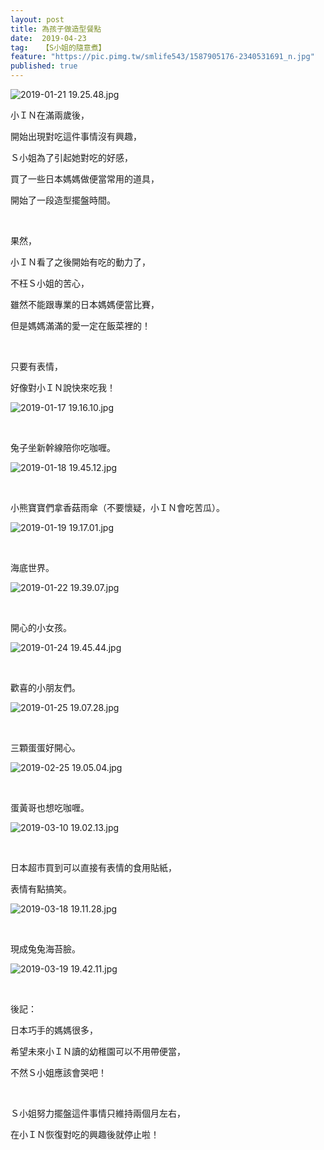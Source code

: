 ```yaml
---
layout: post
title: 為孩子做造型餐點
date:  2019-04-23
tag:   【S小姐的隨意煮】
feature: "https://pic.pimg.tw/smlife543/1587905176-2340531691_n.jpg"
published: true 
---
```

<p><img alt="2019-01-21 19.25.48.jpg" src="https://pic.pimg.tw/smlife543/1587905176-2340531691_n.jpg" title="2019-01-21 19.25.48.jpg"></p>

<p>小ＩＮ在滿兩歲後，</p>

<p>開始出現對吃這件事情沒有興趣，</p>

<p>Ｓ小姐為了引起她對吃的好感，</p>

<p>買了一些日本媽媽做便當常用的道具，</p>

<p>開始了一段造型擺盤時間。</p>

<p>&nbsp;</p>

<p>果然，</p>

<p>小ＩＮ看了之後開始有吃的動力了，</p>

<p>不枉Ｓ小姐的苦心，</p>

<p>雖然不能跟專業的日本媽媽便當比賽，</p>

<p>但是媽媽滿滿的愛一定在飯菜裡的！</p>

<p>&nbsp;</p>

<p>只要有表情，</p>

<p>好像對小ＩＮ說快來吃我！</p>

<p><img alt="2019-01-17 19.16.10.jpg" src="https://pic.pimg.tw/smlife543/1587905173-154928486_n.jpg" title="2019-01-17 19.16.10.jpg"></p>

<p>&nbsp;</p>

<p>兔子坐新幹線陪你吃咖喱。</p>

<p><img alt="2019-01-18 19.45.12.jpg" src="https://pic.pimg.tw/smlife543/1587905173-1626192506_n.jpg" title="2019-01-18 19.45.12.jpg"></p>

<p>&nbsp;</p>

<p>小熊寶寶們拿香菇雨傘（不要懷疑，小ＩＮ會吃苦瓜）。</p>

<p><img alt="2019-01-19 19.17.01.jpg" src="https://pic.pimg.tw/smlife543/1587905174-2027565134_n.jpg" title="2019-01-19 19.17.01.jpg"></p>

<p>&nbsp;</p>

<p>海底世界。</p>

<p><img alt="2019-01-22 19.39.07.jpg" src="https://pic.pimg.tw/smlife543/1587905176-1722723925_n.jpg" title="2019-01-22 19.39.07.jpg"></p>

<p>&nbsp;</p>

<p>開心的小女孩。</p>

<p><img alt="2019-01-24 19.45.44.jpg" src="https://pic.pimg.tw/smlife543/1587905181-2713120246_n.jpg" title="2019-01-24 19.45.44.jpg"></p>

<p>&nbsp;</p>

<p>歡喜的小朋友們。</p>

<p><img alt="2019-01-25 19.07.28.jpg" src="https://pic.pimg.tw/smlife543/1587905184-383636059_n.jpg" title="2019-01-25 19.07.28.jpg"></p>

<p>&nbsp;</p>

<p>三顆蛋蛋好開心。</p>

<p><img alt="2019-02-25 19.05.04.jpg" src="https://pic.pimg.tw/smlife543/1587905186-1879589540_n.jpg" title="2019-02-25 19.05.04.jpg"></p>

<p>&nbsp;</p>

<p>蛋黃哥也想吃咖喱。</p>

<p><img alt="2019-03-10 19.02.13.jpg" src="https://pic.pimg.tw/smlife543/1587905185-2401806618_n.jpg" title="2019-03-10 19.02.13.jpg"></p>

<p>&nbsp;</p>

<p>日本超市買到可以直接有表情的食用貼紙，</p>

<p>表情有點搞笑。</p>

<p><img alt="2019-03-18 19.11.28.jpg" src="https://pic.pimg.tw/smlife543/1587905189-2396230197_n.jpg" title="2019-03-18 19.11.28.jpg"></p>

<p>&nbsp;</p>

<p>現成兔兔海苔臉。</p>

<p><img alt="2019-03-19 19.42.11.jpg" src="https://pic.pimg.tw/smlife543/1587905190-315382768_n.jpg" title="2019-03-19 19.42.11.jpg"></p>

<p>&nbsp;</p>

<p>後記：</p>

<p>日本巧手的媽媽很多，</p>

<p>希望未來小ＩＮ讀的幼稚園可以不用帶便當，</p>

<p>不然Ｓ小姐應該會哭吧！</p>

<p>&nbsp;</p>

<p>Ｓ小姐努力擺盤這件事情只維持兩個月左右，</p>

<p>在小ＩＮ恢復對吃的興趣後就停止啦！</p>

